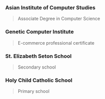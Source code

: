 ### Asian Institute of Computer Studies  
> Associate Degree in Computer Science

### Genetic Computer Institute  
> E-commerce professional certificate 

### St. Elizabeth Seton School  
> Secondary school

### Holy Child Catholic School
> Primary school
